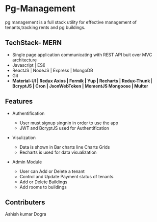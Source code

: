# Pg-Management
pg management is a full stack utility for effective management of tenants,tracking rents and pg buildings.

## TechStack- MERN
* Single page application communicating with REST API buit over MVC architecture
* Javascript | ES6
* ReactJS | NodeJS | Express | MongoDB
* Git
 * **Material-UI | Redux Axios | Formik | Yup | Recharts | Redux-Thunk | BcryptJS | Cron | JsonWebToken | MomentJS Mongoose | Multer**

## Features
* Authentification 
    * User must signup singnin in order to use the app
    * JWT and BcryptJS used for Authentification
    
* Visulization
    * Data is shown in Bar charts line Charts Grids
    * Recharts is used for data visualization
    
* Admin Module
    * User can Add or Delete a tenant
    * Control and Update Payment status of tenants
    * Add or Delete  Buildings
    * Add rooms to buildings
    
## Contributers

Ashish kumar Dogra

    
    
